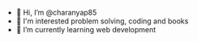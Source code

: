 - 👋 Hi, I’m @charanyap85
- 👀 I'm interested problem solving, coding and books
- 🌱 I’m currently learning web development
